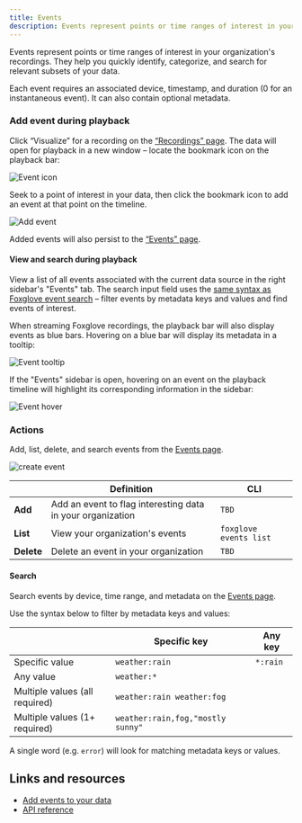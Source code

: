 ```yaml
---
title: Events
description: Events represent points or time ranges of interest in your organization's recordings.
---
```


Events represent points or time ranges of interest in your organization's recordings. They help you quickly identify, categorize, and search for relevant subsets of your data.

Each event requires an associated device, timestamp, and duration (0 for an instantaneous event). It can also contain optional metadata.

### Add event during playback

Click “Visualize” for a recording on the [“Recordings” page](https://console.foxglove.dev/recordings). The data will open for playback in a new window  – locate the bookmark icon on the playback bar:

![Event icon](/img/docs/visualization/playback/event-icon.webp)

Seek to a point of interest in your data, then click the bookmark icon to add an event at that point on the timeline.

![Add event](/img/docs/visualization/playback/create-event.webp)

Added events will also persist to the [“Events” page](https://console.foxglove.dev/events).

#### View and search during playback

View a list of all events associated with the current data source in the right sidebar's "Events" tab. The search input field uses the [same syntax as Foxglove event search](/docs/events#search) – filter events by metadata keys and values and find events of interest.

When streaming Foxglove recordings, the playback bar will also display events as blue bars. Hovering on a blue bar will display its metadata in a tooltip:

![Event tooltip](/img/docs/visualization/playback/event-tooltip.webp)

If the "Events" sidebar is open, hovering on an event on the playback timeline will highlight its corresponding information in the sidebar:

![Event hover](/img/docs/visualization/playback/event-hover.webp)

### Actions

Add, list, delete, and search events from the [Events page](https://console.foxglove.dev/events).

![create event](/img/docs/events/create-event.webp)

|            | Definition                                                 | CLI                    |
| ---------- | ---------------------------------------------------------- | ---------------------- |
| **Add**    | Add an event to flag interesting data in your organization | `TBD`                  |
| **List**   | View your organization's events                            | `foxglove events list` |
| **Delete** | Delete an event in your organization                       | `TBD`                  |

#### Search

Search events by device, time range, and metadata on the [Events page](https://console.foxglove.dev/events).

Use the syntax below to filter by metadata keys and values:

|                                | Specific key                      | Any key  |
| ------------------------------ | --------------------------------- | -------- |
| Specific value                 | `weather:rain`                    | `*:rain` |
| Any value                      | `weather:*`                       |          |
| Multiple values (all required) | `weather:rain weather:fog`        |          |
| Multiple values (1+ required)  | `weather:rain,fog,"mostly sunny"` |          |

A single word (e.g. `error`) will look for matching metadata keys or values.

## Links and resources

- [Add events to your data](/blog/announcing-foxglove-data-platform-events)
- [API reference](/api#tag/Events)
